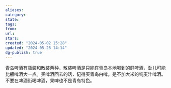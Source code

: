 ```yaml
---
aliases: 
category: 
state: 
tags: 
from: 
url: 
stars: 
created: "2024-05-02 15:28"
updated: "2024-05-28 14:14"
dg-publish: true
---
```

青岛啤酒有瓶装和散装两种，散装啤酒是只能在青岛本地喝到的鲜啤酒，劲儿可能比瓶啤酒大一点。买啤酒回去的话，记得买青岛白啤，是不加大米的纯麦汁啤酒。不要在啤酒街喝啤酒，果啤也不是青岛特色。


